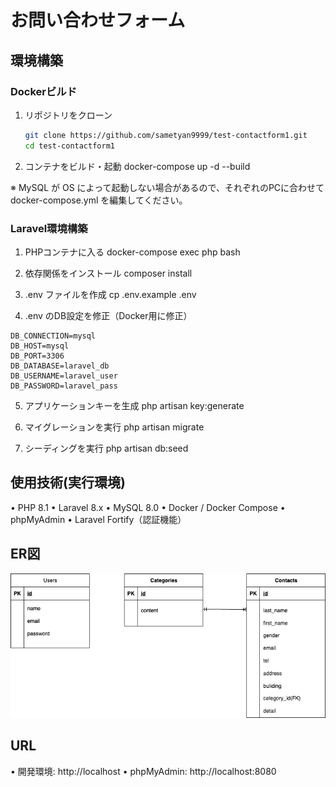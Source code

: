 # お問い合わせフォーム

## 環境構築

### Dockerビルド
1. リポジトリをクローン
   ```bash
   git clone https://github.com/sametyan9999/test-contactform1.git
   cd test-contactform1
2. コンテナをビルド・起動
   docker-compose up -d --build

※ MySQL が OS によって起動しない場合があるので、それぞれのPCに合わせて docker-compose.yml を編集してください。

### Laravel環境構築
1. PHPコンテナに入る
docker-compose exec php bash

2. 依存関係をインストール
composer install

3. .env ファイルを作成
cp .env.example .env

4. .env のDB設定を修正（Docker用に修正）
```env
DB_CONNECTION=mysql
DB_HOST=mysql
DB_PORT=3306
DB_DATABASE=laravel_db
DB_USERNAME=laravel_user
DB_PASSWORD=laravel_pass
```

5. アプリケーションキーを生成
php artisan key:generate

6. マイグレーションを実行
php artisan migrate

7. シーディングを実行
php artisan db:seed

## 使用技術(実行環境)
•	PHP 8.1
•	Laravel 8.x
•	MySQL 8.0
•	Docker / Docker Compose
•	phpMyAdmin
•	Laravel Fortify（認証機能）

## ER図
![ER Diagram](./images/erdiagram.png)

## URL
•	開発環境: http://localhost
•	phpMyAdmin: http://localhost:8080